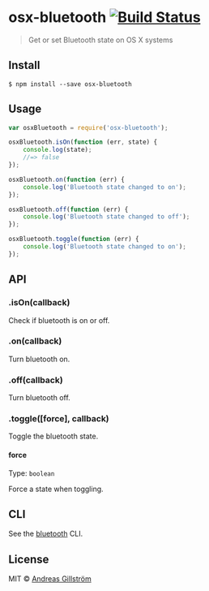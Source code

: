 # osx-bluetooth [![Build Status](https://travis-ci.org/gillstrom/osx-bluetooth.svg?branch=master)](https://travis-ci.org/gillstrom/osx-bluetooth)

> Get or set Bluetooth state on OS X systems


## Install

```
$ npm install --save osx-bluetooth
```


## Usage

```js
var osxBluetooth = require('osx-bluetooth');

osxBluetooth.isOn(function (err, state) {
	console.log(state);
	//=> false
});

osxBluetooth.on(function (err) {
	console.log('Bluetooth state changed to on');
});

osxBluetooth.off(function (err) {
	console.log('Bluetooth state changed to off');
});

osxBluetooth.toggle(function (err) {
	console.log('Bluetooth state changed to on');
});
```


## API

### .isOn(callback)

Check if bluetooth is on or off.

### .on(callback)

Turn bluetooth on.

### .off(callback)

Turn bluetooth off.

### .toggle([force], callback)

Toggle the bluetooth state.

#### force

Type: `boolean`

Force a state when toggling.


## CLI

See the [bluetooth](https://github.com/gillstrom/bluetooth) CLI.


## License

MIT © [Andreas Gillström](http://github.com/gillstrom)
